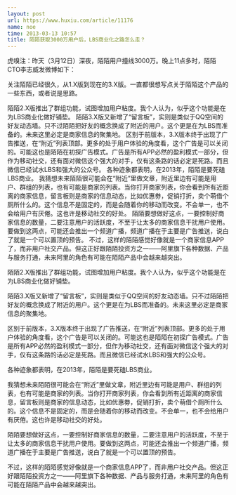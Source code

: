 ```yaml
---
layout: post
url: https://www.huxiu.com/article/11176
name: noe
time: 2013-03-13 10:57
title: 陌陌获取3000万用户后，LBS商业化之路怎么走？
---
```

虎嗅注：昨天（3月12日）深夜，陌陌用户撞线3000万。晚上11点多时，陌陌CTO李志威发微博如下：

关注陌陌已经很久，从1.X版到现在的3.X版。一直都很想写点关于陌陌这个产品的一些东西，或者说是思路。

陌陌2.X版推出了群组功能，试图增加用户粘度。我个人认为，似乎这个功能是在为LBS商业化做好铺垫。 陌陌3.X版又新增了“留言板”，实则是类似于QQ空间的好友动态墙。只不过陌陌把好友的概念换成了附近的用户。这个更是在为LBS而准备的。未来这里必定是商家信息的聚集地。 区别于前版本，3.X版本终于出现了广告推送，在“附近”列表顶部。更多的处于用户体验的角度看，这个广告是可以关闭的。可能这也是陌陌在初探广告模式。广告是所有APP必然的盈利模式一部分，但作为移动社交，还有面对微信这个强大的对手，仅有这条路的话必定是死路。而且微信已经试水LBS和强大的公众号。 各种迹象都表明，在2013年，陌陌是要死磕LBS商业。 我猜想未来陌陌很可能会在“附近”里做文章，附近里边有可能是用户、群组的列表，也有可能是商家的列表。当你打开商家列表，你会看到所有近距离的商家信息，留言板则是商家的信息动态，比如优惠劵，促销打折，卖个萌借个厕所什么的。这个信息不是固定的，而是会随着你的移动而改变。不会单一，也不会给用户有厌倦。这也许是移动社交的好处。 陌陌要想做好这点，一要控制好商家信息的数量，二要注意用户的活跃度，不至于让太多的商家信息干扰用户使用。要做到这两点，可能还会推出一个频道广播，频道广播在于主要是广告推送，说白了就是一个可以置顶的预告。 不过，这样的陌陌感觉好像就是一个商家信息APP了，而非用户社交产品。但这正好跟陌陌投资方之一——阿里旗下各种数据、产品与服务打通，未来阿里的角色有可能在陌陌产品中会越来越突出。

陌陌2.X版推出了群组功能，试图增加用户粘度。我个人认为，似乎这个功能是在为LBS商业化做好铺垫。

陌陌3.X版又新增了“留言板”，实则是类似于QQ空间的好友动态墙。只不过陌陌把好友的概念换成了附近的用户。这个更是在为LBS而准备的。未来这里必定是商家信息的聚集地。

区别于前版本，3.X版本终于出现了广告推送，在“附近”列表顶部。更多的处于用户体验的角度看，这个广告是可以关闭的。可能这也是陌陌在初探广告模式。广告是所有APP必然的盈利模式一部分，但作为移动社交，还有面对微信这个强大的对手，仅有这条路的话必定是死路。而且微信已经试水LBS和强大的公众号。

各种迹象都表明，在2013年，陌陌是要死磕LBS商业。

我猜想未来陌陌很可能会在“附近”里做文章，附近里边有可能是用户、群组的列表，也有可能是商家的列表。当你打开商家列表，你会看到所有近距离的商家信息，留言板则是商家的信息动态，比如优惠劵，促销打折，卖个萌借个厕所什么的。这个信息不是固定的，而是会随着你的移动而改变。不会单一，也不会给用户有厌倦。这也许是移动社交的好处。

陌陌要想做好这点，一要控制好商家信息的数量，二要注意用户的活跃度，不至于让太多的商家信息干扰用户使用。要做到这两点，可能还会推出一个频道广播，频道广播在于主要是广告推送，说白了就是一个可以置顶的预告。

不过，这样的陌陌感觉好像就是一个商家信息APP了，而非用户社交产品。但这正好跟陌陌投资方之一——阿里旗下各种数据、产品与服务打通，未来阿里的角色有可能在陌陌产品中会越来越突出。

